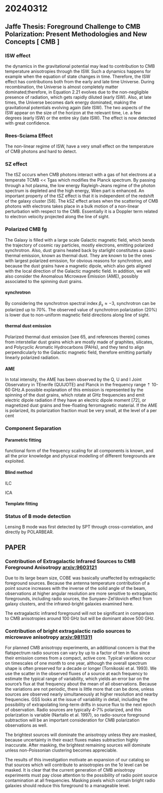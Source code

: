 
# 20240312

## Jaffe Thesis: Foreground Challenge to CMB Polarization: Present Methodologies and New Concepts [ CMB ]

### ISW effect
the dynamics in the gravitational potential may lead to contribution to CMB temperature anisotropies through the ISW. Such a dynamics happens for example when the equation of state changes in time. Therefore, the ISW effect has contributions both from the early and late time Universe. During recombination, the Universe is almost completely matter dominated;therefore, in Equation 2.21 evolves due to the non-negligible presence of radiation, which gets rapidly diluted (early ISW). Also, at late times, the Universe becomes dark energy dominated, making the gravitational potentials evolving again (late ISW). The two aspects of the ISW appear on the size of the horizon at the relevant time, i.e. a few degrees (early ISW) or the entire sky (late
ISW). The effect is now detected with great confidence.

### Rees-Sciama Effect
The non-linear regime of ISW, have a very small effect on the temperature of CMB photons and hard to detect.

### SZ effect
The tSZ occurs when CMB photons interact with a gas of hot electrons at a temperate TCMB << Tgas which modiﬁes the Planck spectrum. By passing through a hot plasma, the low energy Rayleigh-Jeans regime of the photon spectrum is depleted and the high energy, Wien part is enhanced. An important property of the tSZ effect is that it is independent of the redshift of the galaxy cluster [58]. The kSZ effect arises when the scattering of CMB photons with electrons takes place in a bulk motion of a non-linear perturbation with respect to the CMB. Essentially it is a Doppler term related to electron velocity projected along the line of sight.

### Polarized CMB fg
The Galaxy is filled with a large scale Galactic magnetic field, which bends the trajectory of cosmic ray particles, mostly electrons, emitting polarized synchrotron. Also, dust grains heated back by starlight constitutes a quasi-thermal emission, known as thermal dust. They are known to be the ones with largest polarized emission, for obvious reasons for synchrotron, and because the dust grains have a magnetic dipole, which also gets aligned with the local direction of the Galactic magnetic field. In addition, we will also consider the Anomalous Microwave Emission (AME), possibly associated to the spinning dust grains.

#### synchrotron
By considering the synchrotron spectral index $\beta_s \approx -3$, synchrotron can be polarized up to 70%. The observed value of synchrotron polarization (20%) is
lower due to non-uniform magnetic field directions along line of sight.

#### thermal dust emission
Polarized thermal dust emission [see 65, and references therein] comes from interstellar dust grains which are mostly made of graphites, silicates, and Polycyclic Aromatic Hydrocarbons (PAHs), and they tend to align perpendicularly to the Galactic magnetic field, therefore emitting partially linearly polarized radiation.

#### AME
In total intensity, the AME has been observed by the Q, U and I Joint Observatory in TEnerife (QUIJOTE) and Planck in the frequency range ⇡ 10-60 GHz.A possible explanation of this emission is represented by the spinning of the dust grains, which rotate at GHz frequencies and emit electric dipole radiation if they have an electric dipole moment [72], or magnetized dust grains and free-floating ferromagnetic material. If the AME is polarized, its polarization fraction must be very small, at the level of a per cent

### Component Separation
#### Parametric fitting
functional form of the frequency scaling for all components is known, and all the prior knowledge and physical modelling of different foregrounds are exploited.
#### Blind method
ILC

ICA
#### Template fitting

### Status of B mode detection
Lensing B mode was first detected by SPT through cross-correlation, and directly by POLARBEAR.

## PAPER

### Contribution of Extragalactic Infrared Sources to CMB Foreground Anisotropy [arxiv:9603121](http://arxiv.org/abs/astro-ph/9603121)

Due to its large beam size, COBE was basically unaffected by extragalactic foreground sources. Because the antenna temperature contribution of a point source increases with the inverse of the solid angle of the beam, observations at higher angular resolution are more sensitive to extragalactic foregrounds, including radio sources, the Sunyaev-Zel’dovich effect from galaxy clusters, and the infrared-bright galaxies examined here.

The extragalactic infrared foreground will not be significant in comparison to CMB anisotropies around 100 GHz but will be dominant above 500 GHz.

### Contribution of bright extragalactic radio sources to microwave anisotropy [arxiv:9811311](https://arxiv.org/abs/astro-ph/9811311)
For planned CMB anisotropy experiments, an additional concern is that the flatspectrum radio sources can vary by up to a factor of ten in flux since their emission comes from a compact, active core. Typical variations occur on timescales of one month to one year, although the overall spectrum shape is often preserved for a decade or longer (Tornikoski et al. 1993). We use the scatter in the observed fluxes of a source at each frequency to estimate the typical range of variability, which yields an error bar on the source’s flux at that frequency about the mean of all observations. Because the variations are not periodic, there is little more that can be done, unless sources are observed nearly simultaneously at higher resolution and nearby frequencies. GSS looks at the issue of variability in detail, including the possibility of extrapolating long-term drifts in source flux to the next epoch of observation. Radio sources are typically 4-7% polarized, and this polarization is variable (Nartallo et al. 1997), so radio-source foreground subtraction will be an important consideration for CMB polarization observations as well.

The brightest sources will dominate the anisotropy unless they are masked, because uncertainty in their exact fluxes makes subtraction highly inaccurate. After masking, the brightest remaining sources will dominate unless non-Poissonian clustering becomes appreciable.

The results of this investigation motivate an expansion of our catalog so that sources which will contribute to anisotropies on the 1σ level can be masked. It is clear that the current generation of CMB anisotropy experiments must pay close attention to the possibility of radio point source contamination at all frequencies. Masking pixels which contain bright radio galaxies should reduce this foreground to a manageable level.